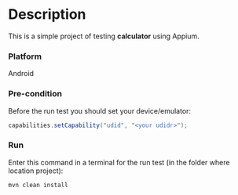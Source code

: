 # Description

This is a simple project of testing **calculator** using Appium.

### Platform
Android

### Pre-condition

Before the run test you should set <udid> your device/emulator: 

```java
capabilities.setCapability("udid", "<your udidг>");
```

### Run
Enter this command in a terminal for the run test (in the folder where location project):

```bash
mvn clean install
```